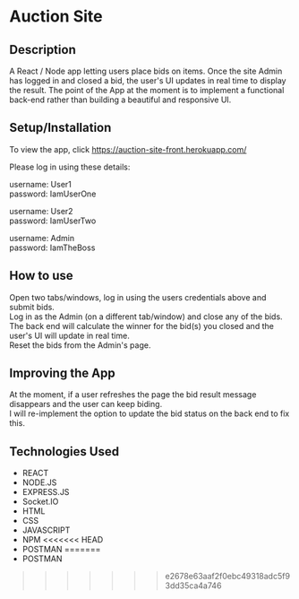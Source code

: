 # Auction Site
 

## Description
A React / Node app letting users place bids on items. Once the site Admin has logged in and closed a bid, the user's UI updates in real time to display the result.
The point of the App at the moment is to implement a functional back-end rather than building a beautiful and responsive UI.

## Setup/Installation
To view the app, click https://auction-site-front.herokuapp.com/

Please log in using these details: 

username: User1<br />
password: IamUserOne

username: User2<br />
password: IamUserTwo 

username: Admin<br />
password: IamTheBoss 


## How to use
Open two tabs/windows, log in using the users credentials above and submit bids.<br />
Log in as the Admin (on a different tab/window) and close any of the bids.<br />
The back end will calculate the winner for the bid(s) you closed and the user's UI will update in real time.<br />
Reset the bids from the Admin's page. 


## Improving the App
At the moment, if a user refreshes the page the bid result message disappears and the user can keep biding. <br />
I will re-implement the option to update the bid status on the back end to fix this. 


## Technologies Used
* REACT
* NODE.JS
* EXPRESS.JS
* Socket.IO
* HTML
* CSS
* JAVASCRIPT
* NPM
<<<<<<< HEAD
* POSTMAN
=======
* POSTMAN
>>>>>>> e2678e63aaf2f0ebc49318adc5f93dd35ca4a746

